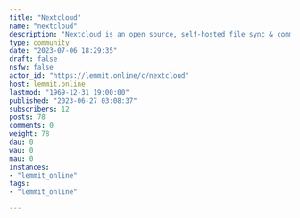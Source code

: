 ```yaml
---
title: "Nextcloud" 
name: "nextcloud"
description: "Nextcloud is an open source, self-hosted file sync & communication app platform. Access & sync your files, contacts, calendars and communicate &..."
type: community
date: "2023-07-06 18:29:35"
draft: false
nsfw: false
actor_id: "https://lemmit.online/c/nextcloud"
host: lemmit.online
lastmod: "1969-12-31 19:00:00"
published: "2023-06-27 03:08:37"
subscribers: 12
posts: 78
comments: 0
weight: 78
dau: 0
wau: 0
mau: 0
instances:
- "lemmit_online"
tags: 
- "lemmit_online"

---
```

